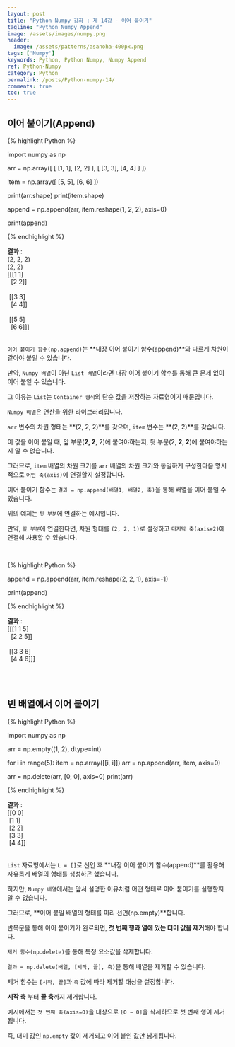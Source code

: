 ```yaml
---
layout: post
title: "Python Numpy 강좌 : 제 14강 - 이어 붙이기"
tagline: "Python Numpy Append"
image: /assets/images/numpy.png
header:
  image: /assets/patterns/asanoha-400px.png
tags: ['Numpy']
keywords: Python, Python Numpy, Numpy Append
ref: Python-Numpy
category: Python
permalink: /posts/Python-numpy-14/
comments: true
toc: true
---
```


## 이어 붙이기(Append)

{% highlight Python %}

import numpy as np

arr = np.array([
    [
        [1, 1],
        [2, 2]
    ],
    [
        [3, 3],
        [4, 4]
    ]
])


item = np.array([
    [5, 5],
    [6, 6]
])

print(arr.shape)
print(item.shape)

append = np.append(arr, item.reshape(1, 2, 2), axis=0)

print(append)

{% endhighlight %}

**결과**
:    
(2, 2, 2)<br>
(2, 2)<br>
[[[1 1]<br>
&nbsp;&nbsp;[2 2]]<br>
<br>
&nbsp;[[3 3]<br>
&nbsp;&nbsp;[4 4]]<br>
<br>
&nbsp;[[5 5]<br>
&nbsp;&nbsp;[6 6]]]<br>
<br>

`이어 붙이기 함수(np.append)`는 **내장 이어 붙이기 함수(append)**와 다르게 차원이 같아야 붙일 수 있습니다.

만약, `Numpy 배열`이 아닌 `List 배열`이라면 내장 이어 붙이기 함수를 통해 큰 문제 없이 이어 붙일 수 있습니다.

그 이유는 `List`는 `Container 형식`의 단순 값을 저장하는 자료형이기 때문입니다.

`Numpy 배열`은 연산을 위한 라이브러리입니다.

`arr` 변수의 차원 형태는 **(2, 2, 2)**를 갖으며, `item` 변수는 **(2, 2)**를 갖습니다.

이 값을 이어 붙일 때, 앞 부분(**2, 2**, 2)에 붙여야하는지, 뒷 부분(2, **2, 2**)에 붙여야하는지 알 수 없습니다.

그러므로, `item` 배열의 차원 크기를 `arr` 배열의 차원 크기와 동일하게 구성한다음 명시적으로 `어떤 축(axis)`에 연결할지 설정합니다.

이어 붙이기 함수는 `결과 = np.append(배열1, 배열2, 축)`을 통해 배열을 이어 붙일 수 있습니다.

위의 예제는 `뒷 부분`에 연결하는 예시입니다.

만약, `앞 부분`에 연결한다면, 차원 형태를 `(2, 2, 1)`로 설정하고 `마지막 축(axis=2)`에 연결해 사용할 수 있습니다.

<br>

{% highlight Python %}

append = np.append(arr, item.reshape(2, 2, 1), axis=-1)

print(append)

{% endhighlight %}

**결과**
:    
[[[1 1 5]<br>
&nbsp;&nbsp;[2 2 5]]<br>
<br>
&nbsp;[[3 3 6]<br>
&nbsp;&nbsp;[4 4 6]]]<br>

<br>
<br>

## 빈 배열에서 이어 붙이기

{% highlight Python %}

import numpy as np

arr = np.empty((1, 2), dtype=int)

for i in range(5):
    item = np.array([[i, i]])
    arr = np.append(arr, item, axis=0) 

arr = np.delete(arr, [0, 0], axis=0)
print(arr)

{% endhighlight %}

**결과**
:    
[[0 0]<br>
&nbsp;[1 1]<br>
&nbsp;[2 2]<br>
&nbsp;[3 3]<br>
&nbsp;[4 4]]<br>
<br>

`List` 자료형에서는 `L = []`로 선언 후 **내장 이어 붙이기 함수(append)**를 활용해 자유롭게 배열의 형태를 생성하곤 했습니다.

하지만, `Numpy 배열`에서는 앞서 설명한 이유처럼 어떤 형태로 이어 붙이기를 실행할지 알 수 없습니다.

그러므로, **이어 붙일 배열의 형태를 미리 선언(np.empty)**합니다.

반복문을 통해 이어 붙이기가 완료되면, **첫 번째 행과 열에 있는 더미 값을 제거**해야 합니다.

`제거 함수(np.delete)`를 통해 특정 요소값을 삭제합니다.

`결과 = np.delete(배열, [시작, 끝], 축)`을 통해 배열을 제거할 수 있습니다.

제거 함수는 `[시작, 끝]`과 `축` 값에 따라 제거할 대상을 설정합니다.

**시작 축** 부터 **끝 축**까지 제거합니다.

예시에서는 `첫 번째 축(axis=0)`을 대상으로 `[0 ~ 0]`을 삭제하므로 첫 번째 행이 제거됩니다.

즉, 더미 값인 `np.empty` 값이 제거되고 이어 붙인 값만 남게됩니다.
